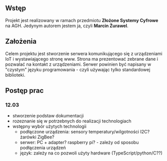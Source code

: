 ## Wstęp
Projekt jest realizowany w ramach przedmiotu **Złożone Systemy Cyfrowe** na AGH. Jedynym autorem jestem ja, czyli **Marcin Żurawel**.
## Założenia
Celem projektu jest stworzenie serwera komunikującego się z urządzeniami IoT i wystawiającego stronę www. Strona ma prezentować zebrane dane i pozwalać na kontakt z urządzeniami. Serwer powinien być napisany w "czystym" języku programowania - czyli używając tylko standardowej biblioteki.
## Postęp prac
### 12.03
 * stworzenie podstaw dokumentacji
 * rozeznanie się w potrzebnych do realizacji technologiach
 * wstępny wybór użytych technologii
     - podłączone urządzenia: sensory temperatury/wilgotności I2C? żarówki ZigBee?
     - serwer: PC + adapter? raspberry pi? - zależy od sposobu podłączenia urządzeń
     - język: zależy na co pozwoli użyty hardware (TypeScript/python/C??)
